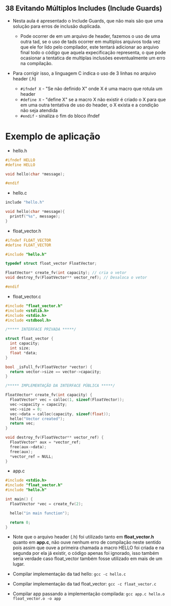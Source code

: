 ## 38 Evitando Múltiplos Includes (Include Guards)

- Nesta aula é apresentado o Include Guards, que não mais são que uma solução para erros de inclusão duplicada.

  - Pode ocorrer de em um arquivo de header, fazemos o uso de uma outra tad, se o uso de tads ocorrer em multiplos arquivos toda vez que ele for lido pelo compilador, este tentará adicionar ao arquivo final todo o código que aquela expecificação representa, o que pode ocasionar a tentatica de multiplas inclusões eeventualmente um erro na compilação.

- Para corrigir isso, a linguagem C indica o uso de 3 linhas no arquivo header (.h)
  - `#ifndef X` - "Se não definido X" onde X é uma macro que rotula um header
  - `#define X` - "define X" se a macro X não existir é criado o X para que em uma outra tentativa de uso do header, o X exista e a condição não seja atendida
  - `#endif` - sinaliza o fim do bloco ifndef

# Exemplo de aplicação

- hello.h

```c
#ifndef HELLO
#define HELLO

void hello(char *message);

#endif
```

- hello.c

```c
include "hello.h"

void hello(char *message){
  printf("%s", message);
}
```

- float_vector.h

```c
#ifndef FLOAT_VECTOR
#define FLOAT_VECTOR

#include "hello.h"

typedef struct float_vector FloatVector;

FloatVector* create_fv(int capacity); // cria o vetor
void destroy_fv(FloatVector** vector_ref); // Desaloca o vetor

#endif
```

- float_vector.c

```c
#include "float_vector.h"
#include <stdlib.h>
#include <stdio.h>
#include <stdbool.h>

/***** INTERFACE PRIVADA *****/

struct float_vector {
  int capacity;
  int size;
  float *data;
}

bool _isFull_fv(FloatVector *vector) {
  return vector->size == vector->capacity;
}

/***** IMPLEMENTAÇÃO DA INTERFACE PÚBLICA *****/

FloatVector* create_fv(int capacity) {
  FloatVector* vec = calloc(1, sizeof(FloatVector));
  vec->capacity = capacity;
  vec->size = 0;
  vec->data = calloc(capacity, sizeof(float));
  hello("Vector created");
  return vec;
}

void destroy_fv(FloatVector** vector_ref) {
  FloatVector* aux = *vector_ref;
  free(aux->data);
  free(aux);
  *vector_ref = NULL;
}
```

- app.c

```c
#include <stdio.h>
#include "float_vector.h"
#include "hello.h"

int main() {
  FloatVector *vec = create_fv(2);

  hello("in main function");

  return 0;
}
```

- Note que o arquivo header (.h) foi utilizado tanto em **float_vector.h** quanto em **app.c**, não ouve nenhum erro de compilação neste sentido pois assim que ouve a primeira chamada a macro HELLO foi criada e na segunda por ela já existir, o código apenas foi ignorado, isso também seria verdade caso float_vector também fosse utilizado em mais de um lugar.

- Compilar implementação da tad hello: `gcc -c hello.c`
- Compilar implementação da tad float_vector: `gcc -c float_vector.c`
- Compilar app passando a implementação compilada: `gcc app.c hello.o float_vector.o -o app`
